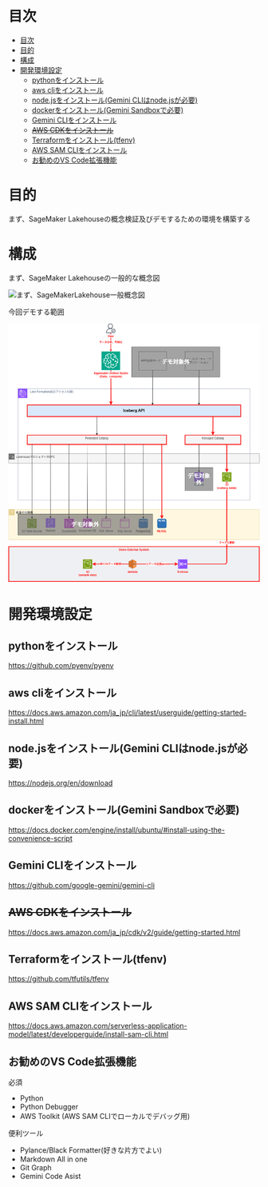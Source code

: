 # 目次

- [目次](#目次)
- [目的](#目的)
- [構成](#構成)
- [開発環境設定](#開発環境設定)
  - [pythonをインストール](#pythonをインストール)
  - [aws cliをインストール](#aws-cliをインストール)
  - [node.jsをインストール(Gemini CLIはnode.jsが必要)](#nodejsをインストールgemini-cliはnodejsが必要)
  - [dockerをインストール(Gemini Sandboxで必要)](#dockerをインストールgemini-sandboxで必要)
  - [Gemini CLIをインストール](#gemini-cliをインストール)
  - [~~AWS CDKをインストール~~](#aws-cdkをインストール)
  - [Terraformをインストール(tfenv)](#terraformをインストールtfenv)
  - [AWS SAM CLIをインストール](#aws-sam-cliをインストール)
  - [お勧めのVS Code拡張機能](#お勧めのvs-code拡張機能)

# 目的

まず、SageMaker Lakehouseの概念検証及びデモするための環境を構築する

# 構成

まず、SageMaker Lakehouseの一般的な概念図

![まず、SageMakerLakehouse一般概念図](docs/まず、SageMakerLakehouse一般概念図.drawio.png)

今回デモする範囲

![システム構成](docs/AWS構成図.drawio.png)

# 開発環境設定

## pythonをインストール

https://github.com/pyenv/pyenv

## aws cliをインストール

https://docs.aws.amazon.com/ja_jp/cli/latest/userguide/getting-started-install.html

## node.jsをインストール(Gemini CLIはnode.jsが必要)

https://nodejs.org/en/download

## dockerをインストール(Gemini Sandboxで必要)

https://docs.docker.com/engine/install/ubuntu/#install-using-the-convenience-script

## Gemini CLIをインストール

https://github.com/google-gemini/gemini-cli

## ~~AWS CDKをインストール~~

https://docs.aws.amazon.com/ja_jp/cdk/v2/guide/getting-started.html

## Terraformをインストール(tfenv)

https://github.com/tfutils/tfenv

## AWS SAM CLIをインストール

https://docs.aws.amazon.com/serverless-application-model/latest/developerguide/install-sam-cli.html

## お勧めのVS Code拡張機能

必須
- Python
- Python Debugger
- AWS Toolkit (AWS SAM CLIでローカルでデバッグ用)

便利ツール
- Pylance/Black Formatter(好きな片方でよい)
- Markdown All in one
- Git Graph
- Gemini Code Asist
